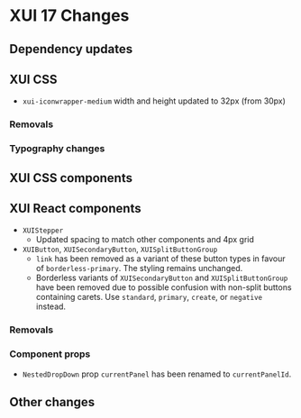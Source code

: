 # XUI 17 Changes

## Dependency updates

## XUI CSS

- `xui-iconwrapper-medium` width and height updated to 32px (from 30px)

### Removals

### Typography changes

## XUI CSS components

## XUI React components

- `XUIStepper`
  - Updated spacing to match other components and 4px grid
- `XUIButton`, `XUISecondaryButton`, `XUISplitButtonGroup`
  - `link` has been removed as a variant of these button types in favour of `borderless-primary`. The styling remains unchanged.
  - Borderless variants of `XUISecondaryButton` and `XUISplitButtonGroup` have been removed due to possible confusion with non-split buttons containing carets. Use `standard`, `primary`, `create`, or `negative` instead.

### Removals

### Component props

- `NestedDropDown` prop `currentPanel` has been renamed to `currentPanelId`.

## Other changes
